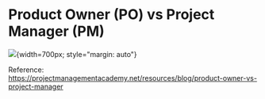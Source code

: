 ---
---

# Product Owner (PO) vs Project Manager (PM)

![](https://cdn-cnhfh.nitrocdn.com/jsHsUxJJAapjeJICfnGvtaAAOHZlckTe/assets/images/optimized/rev-dfbdbb8/e360-media.s3.amazonaws.com/2023/10/31152613/Key-Differences-Between-POs-and-PMs.png){width=700px; style="margin: auto"}

Reference: https://projectmanagementacademy.net/resources/blog/product-owner-vs-project-manager
